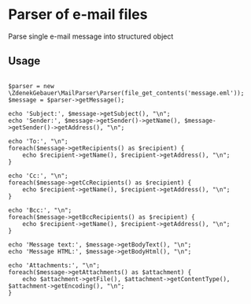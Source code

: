 # Parser of e-mail files

Parse single e-mail message into structured object

## Usage
<pre><code> 
$parser = new \ZdenekGebauer\MailParser\Parser(file_get_contents('message.eml'));
$message = $parser->getMessage();

echo 'Subject:', $message->getSubject(), "\n";
echo 'Sender:', $message->getSender()->getName(), $message->getSender()->getAddress(), "\n";

echo 'To:', "\n";
foreach($message->getRecipients() as $recipient) {
	echo $recipient->getName(), $recipient->getAddress(), "\n";
}

echo 'Cc:', "\n";
foreach($message->getCcRecipients() as $recipient) {
	echo $recipient->getName(), $recipient->getAddress(), "\n";
}

echo 'Bcc:', "\n";
foreach($message->getBccRecipients() as $recipient) {
	echo $recipient->getName(), $recipient->getAddress(), "\n";
}

echo 'Message text:', $message->getBodyText(), "\n";
echo 'Message HTML:', $message->getBodyHtml(), "\n";

echo 'Attachments:', "\n";
foreach($message->getAttachments() as $attachment) {
	echo $attachment->getFile(), $attachment->getContentType(), $attachment->getEncoding(), "\n";
}

</code></pre>
